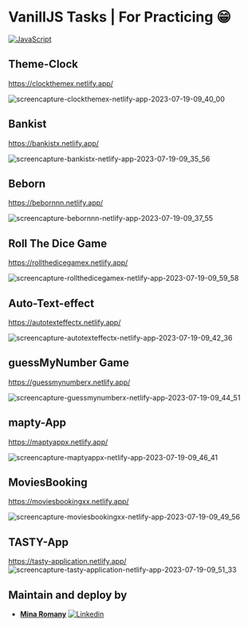 # VanillJS Tasks | For Practicing 😁

[![JavaScript](https://img.shields.io/badge/Javascript-ES6-yellow.svg)](https://developer.mozilla.org/en-US/docs/Web/JavaScript)


## Theme-Clock
https://clockthemex.netlify.app/

![screencapture-clockthemex-netlify-app-2023-07-19-09_40_00](https://github.com/MinaRomany53/VanillaJS-Tasks/assets/84532337/a83b0006-613c-47c5-87be-70332c9879ae)


## Bankist
https://bankistx.netlify.app/

![screencapture-bankistx-netlify-app-2023-07-19-09_35_56](https://github.com/MinaRomany53/VanillaJS-Tasks/assets/84532337/37df2034-de27-41e1-91e5-950c902d1537)


## Beborn
https://bebornnn.netlify.app/

![screencapture-bebornnn-netlify-app-2023-07-19-09_37_55](https://github.com/MinaRomany53/VanillaJS-Tasks/assets/84532337/218a2018-f4bd-4da7-8499-9b72cc857c5a)


## Roll The Dice Game
https://rollthedicegamex.netlify.app/

![screencapture-rollthedicegamex-netlify-app-2023-07-19-09_59_58](https://github.com/MinaRomany53/VanillaJS-Tasks/assets/84532337/db0d1b09-8638-48ab-8926-099b930f4f70)


## Auto-Text-effect
https://autotexteffectx.netlify.app/

![screencapture-autotexteffectx-netlify-app-2023-07-19-09_42_36](https://github.com/MinaRomany53/VanillaJS-Tasks/assets/84532337/ad3d6ffa-b970-4b70-a11a-74eefd73d57c)


## guessMyNumber Game
https://guessmynumberx.netlify.app/

![screencapture-guessmynumberx-netlify-app-2023-07-19-09_44_51](https://github.com/MinaRomany53/VanillaJS-Tasks/assets/84532337/b8da4b69-16de-4b68-8a00-5c99e9dcd3b6)


## mapty-App
https://maptyappx.netlify.app/

![screencapture-maptyappx-netlify-app-2023-07-19-09_46_41](https://github.com/MinaRomany53/VanillaJS-Tasks/assets/84532337/2a834873-7117-4b1f-b85c-e12490923462)


## MoviesBooking
https://moviesbookingxx.netlify.app/

![screencapture-moviesbookingxx-netlify-app-2023-07-19-09_49_56](https://github.com/MinaRomany53/VanillaJS-Tasks/assets/84532337/2fe30372-ec49-4782-8850-79a7db1dc7cd)


## TASTY-App
https://tasty-application.netlify.app/
![screencapture-tasty-application-netlify-app-2023-07-19-09_51_33](https://github.com/MinaRomany53/VanillaJS-Tasks/assets/84532337/0ec7591e-5837-4e95-ac4f-7e7832c5df32)



## Maintain and deploy by

- [**Mina Romany**](https://github.com/MinaRomany53)
  [![Linkedin](https://img.shields.io/badge/-linkedin-grey?logo=linkedin)](https://www.linkedin.com/in/mina-romany-6828a4218/)
